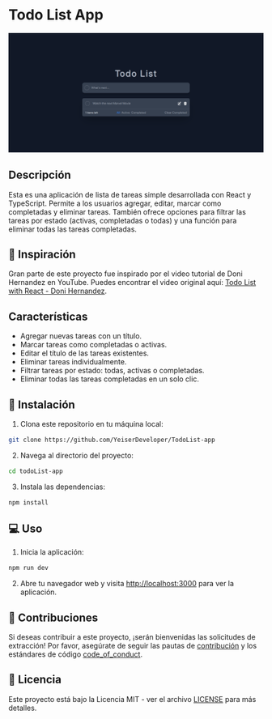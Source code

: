 # Todo List App

![Todo List Screenshot](todoList-screenshot.png)

## Descripción

Esta es una aplicación de lista de tareas simple desarrollada con React y TypeScript. Permite a los usuarios agregar, editar, marcar como completadas y eliminar tareas. También ofrece opciones para filtrar las tareas por estado (activas, completadas o todas) y una función para eliminar todas las tareas completadas.

## 💪 Inspiración

Gran parte de este proyecto fue inspirado por el video tutorial de Doni Hernandez en YouTube. Puedes encontrar el video original aquí: [Todo List with React - Doni Hernandez](https://www.youtube.com/watch?v=8GFmoynezyA).

## Características

- Agregar nuevas tareas con un título.
- Marcar tareas como completadas o activas.
- Editar el título de las tareas existentes.
- Eliminar tareas individualmente.
- Filtrar tareas por estado: todas, activas o completadas.
- Eliminar todas las tareas completadas en un solo clic.

## 🧰 Instalación

1. Clona este repositorio en tu máquina local:

```bash
git clone https://github.com/YeiserDeveloper/TodoList-app
```

2. Navega al directorio del proyecto:

```bash
cd todoList-app
```

3. Instala las dependencias:

```bash
npm install
```

## 💻 Uso

1. Inicia la aplicación:

```bash
npm run dev
```

2. Abre tu navegador web y visita [http://localhost:3000](http://localhost:3000) para ver la aplicación.

## 👥 Contribuciones

Si deseas contribuir a este proyecto, ¡serán bienvenidas las solicitudes de extracción! Por favor, asegúrate de seguir las pautas de [contribución](CONTRIBUTING.md) y los estándares de código [code_of_conduct](https://www.contributor-covenant.org/es/version/2/0/code_of_conduct/).

## 📃 Licencia

Este proyecto está bajo la Licencia MIT - ver el archivo [LICENSE](LICENSE) para más detalles. 
